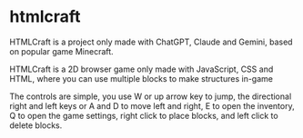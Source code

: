 # htmlcraft

HTMLCraft is a project only made with ChatGPT, Claude and Gemini, based on popular game Minecraft.

HTMLCraft is a 2D browser game only made with JavaScript, CSS and HTML, where you can use multiple blocks to make structures in-game


The controls are simple, you use W or up arrow key to jump, the directional right and left keys or A and D to move left and right, E to open the inventory, Q to open the game settings, right click to place blocks, and left click to delete blocks.
